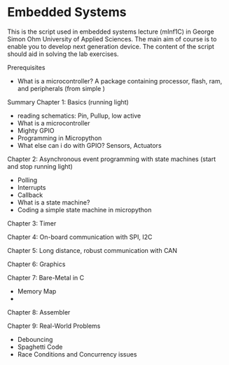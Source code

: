 # Embedded Systems

This is the script used in embedded systems lecture (mInf1C) in George Simon Ohm University of Applied Sciences. The main aim of course is to enable you to develop next generation device. The content of the script should aid in solving the lab exercises.

Prerequisites
* What is a microcontroller? A package containing processor, flash, ram, and peripherals (from simple )

Summary
Chapter 1: Basics (running light)
* reading schematics: Pin, Pullup, low active
* What is a microcontroller
* Mighty GPIO
* Programming in Micropython
* What else can i do with GPIO? Sensors, Actuators

Chapter 2: Asynchronous event programming with state machines (start and stop running light)
* Polling
* Interrupts
* Callback
* What is a state machine?
* Coding a simple state machine in micropython

Chapter 3: Timer

Chapter 4: On-board communication with SPI, I2C

Chapter 5: Long distance, robust communication with CAN

Chapter 6: Graphics

Chapter 7: Bare-Metal in C
* Memory Map
* 

Chapter 8: Assembler

Chapter 9: Real-World Problems
* Debouncing
* Spaghetti Code
* Race Conditions and Concurrency issues
```{tableofcontents}
```


